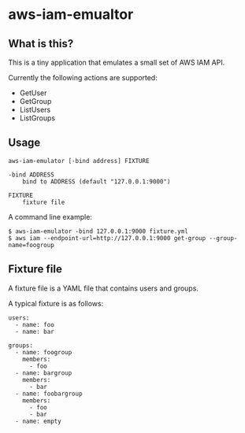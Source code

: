 # aws-iam-emualtor

## What is this?

This is a tiny application that emulates a small set of AWS IAM API.

Currently the following actions are supported:

* GetUser
* GetGroup
* ListUsers
* ListGroups

## Usage

```
aws-iam-emulator [-bind address] FIXTURE

-bind ADDRESS
    bind to ADDRESS (default "127.0.0.1:9000")

FIXTURE
    fixture file
```

A command line example:

```
$ aws-iam-emulator -bind 127.0.0.1:9000 fixture.yml
$ aws iam --endpoint-url=http://127.0.0.1:9000 get-group --group-name=foogroup
```

## Fixture file

A fixture file is a YAML file that contains users and groups.

A typical fixture is as follows:

```
users:
  - name: foo
  - name: bar

groups:
  - name: foogroup
    members:
      - foo
  - name: bargroup
    members:
      - bar
  - name: foobargroup
    members:
      - foo
      - bar
  - name: empty
```
